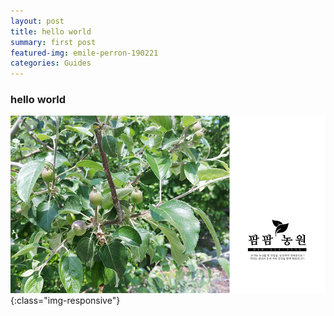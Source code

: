 ```yaml
---
layout: post
title: hello world
summary: first post
featured-img: emile-perron-190221
categories: Guides
---
```

### hello world
![Image Alt 텍스트](/assets/img/index-low.png){:class="img-responsive"}